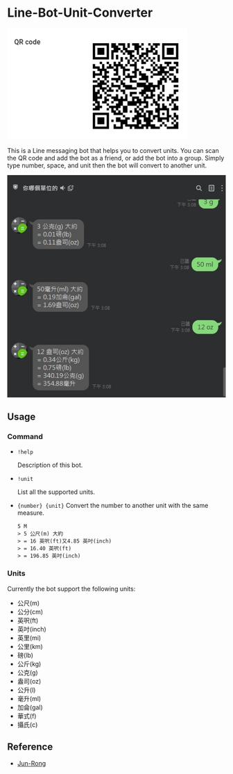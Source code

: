 # Line-Bot-Unit-Converter

![QR_Code](https://github.com/Ronaldzzzzz/Line-Bot-Unit-Converter/blob/main/image/QR%20code.jpg)

This is a Line messaging bot that helps you to convert units.
You can scan the QR code and add the bot as a friend, or add the bot into a group.
Simply type number, space, and unit then the bot will convert to another unit.

![screenshot](https://github.com/Ronaldzzzzz/Line-Bot-Unit-Converter/blob/main/image/screenshot.jpg)

## Usage

### Command

* `!help`
  
  Description of this bot.

* `!unit`
  
  List all the supported units.

* `{number} {unit}`
  Convert the number to another unit with the same measure.
  
  ```plaintext
  5 M
  > 5 公尺(m) 大約
  > = 16 英呎(ft)又4.85 英吋(inch)
  > = 16.40 英呎(ft)
  > = 196.85 英吋(inch)
  ```

### Units

Currently the bot support the following units:

* 公尺(m)
* 公分(cm)
* 英呎(ft)
* 英吋(inch)
* 英里(mi)
* 公里(km)
* 磅(lb)
* 公斤(kg)
* 公克(g)
* 盎司(oz)
* 公升(l)
* 毫升(ml)
* 加侖(gal)
* 華式(f)
* 攝氏(c)

## Reference

* [Jun-Rong](https://github.com/Jun-Rong)